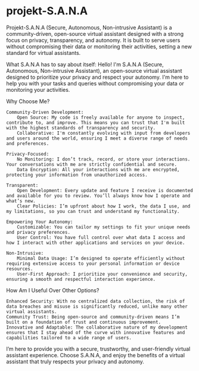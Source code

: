 # projekt-S.A.N.A
Projekt-S.A.N.A (Secure, Autonomous, Non-intrusive Assistant) is a community-driven, open-source virtual assistant designed with a strong focus on privacy, transparency, and autonomy. It is built to serve users without compromising their data or monitoring their activities, setting a new standard for virtual assistants.

What S.A.N.A has to say about itself:
Hello! I'm S.A.N.A (Secure, Autonomous, Non-intrusive Assistant), an open-source virtual assistant designed to prioritize your privacy and respect your autonomy. I'm here to help you with your tasks and queries without compromising your data or monitoring your activities.

Why Choose Me?

    Community-Driven Development:
        Open Source: My code is freely available for anyone to inspect, contribute to, and improve. This means you can trust that I'm built with the highest standards of transparency and security.
        Collaborative: I'm constantly evolving with input from developers and users around the world, ensuring I meet a diverse range of needs and preferences.

    Privacy-Focused:
        No Monitoring: I don’t track, record, or store your interactions. Your conversations with me are strictly confidential and secure.
        Data Encryption: All your interactions with me are encrypted, protecting your information from unauthorized access.

    Transparent:
        Open Development: Every update and feature I receive is documented and available for you to review. You’ll always know how I operate and what’s new.
        Clear Policies: I’m upfront about how I work, the data I use, and my limitations, so you can trust and understand my functionality.

    Empowering Your Autonomy:
        Customizable: You can tailor my settings to fit your unique needs and privacy preferences.
        User Control: You have full control over what data I access and how I interact with other applications and services on your device.

    Non-Intrusive:
        Minimal Data Usage: I’m designed to operate efficiently without requiring extensive access to your personal information or device resources.
        User-First Approach: I prioritize your convenience and security, ensuring a smooth and respectful interaction experience.

How Am I Useful Over Other Options?

    Enhanced Security: With no centralized data collection, the risk of data breaches and misuse is significantly reduced, unlike many other virtual assistants.
    Community Trust: Being open-source and community-driven means I’m built on a foundation of trust and continuous improvement.
    Innovative and Adaptable: The collaborative nature of my development ensures that I stay ahead of the curve with innovative features and capabilities tailored to a wide range of users.

I’m here to provide you with a secure, trustworthy, and user-friendly virtual assistant experience. Choose S.A.N.A, and enjoy the benefits of a virtual assistant that truly respects your privacy and autonomy.
